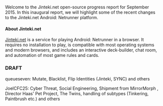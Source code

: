 Welcome to the Jinteki.net open-source progress report for September 2015. In this inaugural report, we will highlight some of the recent changes to the Jinteki.net Android: Netrunner platform.

#### About Jinteki.net

[Jinteki.net](http://www.jinteki.net) is a service for playing Android: Netrunner in a browser. It requires no installation to play, is compatible with most operating systems and modern browsers, and includes an interactive deck-builder, chat room, and automation of most game rules and cards.

### DRAFT

queueseven: Mutate, Blacklist, Flip Identities (Jinteki, SYNC) and others

JoelCFC25: Cyber Threat, Social Engineering, Shipment from MirrorMorph ,
Director Haas' Pet Project, The Twins, handling of subtypes (Tinkering, Paintbrush etc.) and others
